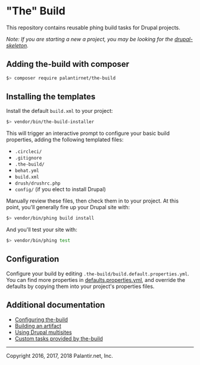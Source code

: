 # "The" Build

This repository contains reusable phing build tasks for Drupal projects.

_Note: If you are starting a new a project, you may be looking for the [drupal-skeleton](https://github.com/palantirnet/drupal-skeleton)._

## Adding the-build with composer

```sh
$> composer require palantirnet/the-build
```

## Installing the templates

Install the default `build.xml` to your project:

```sh
$> vendor/bin/the-build-installer
```

This will trigger an interactive prompt to configure your basic build properties, adding the following templated files:

* `.circleci/`
* `.gitignore`
* `.the-build/`
* `behat.yml`
* `build.xml`
* `drush/drushrc.php`
* `config/` (if you elect to install Drupal)

Manually review these files, then check them in to your project. At this point, you'll generally fire up your Drupal site with:

```sh
$> vendor/bin/phing build install
```

And you'll test your site with:

```sh
$> vendor/bin/phing test
```

## Configuration

Configure your build by editing `.the-build/build.default.properties.yml`. You can find more properties in [defaults.properties.yml](defaults.properties.yml), and override the defaults by copying them into your project's properties files.

## Additional documentation

* [Configuring the-build](docs/configuration.md)
* [Building an artifact](docs/artifacts.md)
* [Using Drupal multisites](docs/drupal_multisite.md)
* [Custom tasks provided by the-build](docs/tasks.md)

----
Copyright 2016, 2017, 2018 Palantir.net, Inc.
